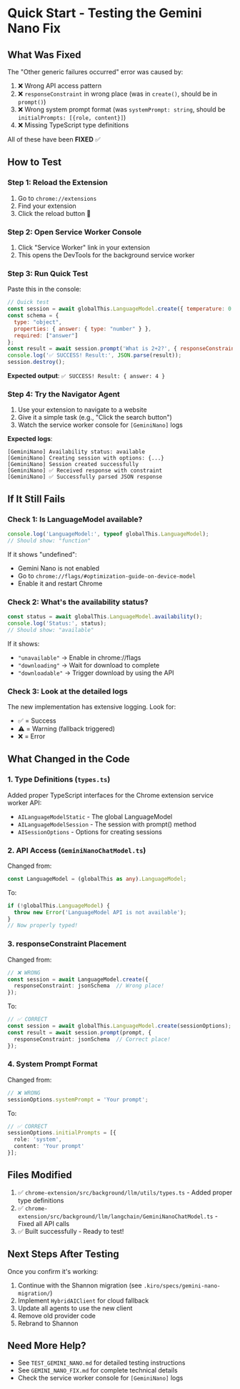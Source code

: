 # Quick Start - Testing the Gemini Nano Fix

## What Was Fixed

The "Other generic failures occurred" error was caused by:
1. ❌ Wrong API access pattern
2. ❌ `responseConstraint` in wrong place (was in `create()`, should be in `prompt()`)
3. ❌ Wrong system prompt format (was `systemPrompt: string`, should be `initialPrompts: [{role, content}]`)
4. ❌ Missing TypeScript type definitions

All of these have been **FIXED** ✅

## How to Test

### Step 1: Reload the Extension
1. Go to `chrome://extensions`
2. Find your extension
3. Click the reload button 🔄

### Step 2: Open Service Worker Console
1. Click "Service Worker" link in your extension
2. This opens the DevTools for the background service worker

### Step 3: Run Quick Test
Paste this in the console:

```javascript
// Quick test
const session = await globalThis.LanguageModel.create({ temperature: 0.7, topK: 3 });
const schema = {
  type: "object",
  properties: { answer: { type: "number" } },
  required: ["answer"]
};
const result = await session.prompt('What is 2+2?', { responseConstraint: schema });
console.log('✅ SUCCESS! Result:', JSON.parse(result));
session.destroy();
```

**Expected output**: `✅ SUCCESS! Result: { answer: 4 }`

### Step 4: Try the Navigator Agent
1. Use your extension to navigate to a website
2. Give it a simple task (e.g., "Click the search button")
3. Watch the service worker console for `[GeminiNano]` logs

**Expected logs**:
```
[GeminiNano] Availability status: available
[GeminiNano] Creating session with options: {...}
[GeminiNano] Session created successfully
[GeminiNano] ✅ Received response with constraint
[GeminiNano] ✅ Successfully parsed JSON response
```

## If It Still Fails

### Check 1: Is LanguageModel available?
```javascript
console.log('LanguageModel:', typeof globalThis.LanguageModel);
// Should show: "function"
```

If it shows "undefined":
- Gemini Nano is not enabled
- Go to `chrome://flags/#optimization-guide-on-device-model`
- Enable it and restart Chrome

### Check 2: What's the availability status?
```javascript
const status = await globalThis.LanguageModel.availability();
console.log('Status:', status);
// Should show: "available"
```

If it shows:
- `"unavailable"` → Enable in chrome://flags
- `"downloading"` → Wait for download to complete
- `"downloadable"` → Trigger download by using the API

### Check 3: Look at the detailed logs
The new implementation has extensive logging. Look for:
- ✅ = Success
- ⚠️ = Warning (fallback triggered)
- ❌ = Error

## What Changed in the Code

### 1. Type Definitions (`types.ts`)
Added proper TypeScript interfaces for the Chrome extension service worker API:
- `AILanguageModelStatic` - The global LanguageModel
- `AILanguageModelSession` - The session with prompt() method
- `AISessionOptions` - Options for creating sessions

### 2. API Access (`GeminiNanoChatModel.ts`)
Changed from:
```typescript
const LanguageModel = (globalThis as any).LanguageModel;
```

To:
```typescript
if (!globalThis.LanguageModel) {
  throw new Error('LanguageModel API is not available');
}
// Now properly typed!
```

### 3. responseConstraint Placement
Changed from:
```typescript
// ❌ WRONG
const session = await LanguageModel.create({
  responseConstraint: jsonSchema  // Wrong place!
});
```

To:
```typescript
// ✅ CORRECT
const session = await globalThis.LanguageModel.create(sessionOptions);
const result = await session.prompt(prompt, {
  responseConstraint: jsonSchema  // Correct place!
});
```

### 4. System Prompt Format
Changed from:
```typescript
// ❌ WRONG
sessionOptions.systemPrompt = 'Your prompt';
```

To:
```typescript
// ✅ CORRECT
sessionOptions.initialPrompts = [{
  role: 'system',
  content: 'Your prompt'
}];
```

## Files Modified

1. ✅ `chrome-extension/src/background/llm/utils/types.ts` - Added proper type definitions
2. ✅ `chrome-extension/src/background/llm/langchain/GeminiNanoChatModel.ts` - Fixed all API calls
3. ✅ Built successfully - Ready to test!

## Next Steps After Testing

Once you confirm it's working:
1. Continue with the Shannon migration (see `.kiro/specs/gemini-nano-migration/`)
2. Implement `HybridAIClient` for cloud fallback
3. Update all agents to use the new client
4. Remove old provider code
5. Rebrand to Shannon

## Need More Help?

- See `TEST_GEMINI_NANO.md` for detailed testing instructions
- See `GEMINI_NANO_FIX.md` for complete technical details
- Check the service worker console for `[GeminiNano]` logs
